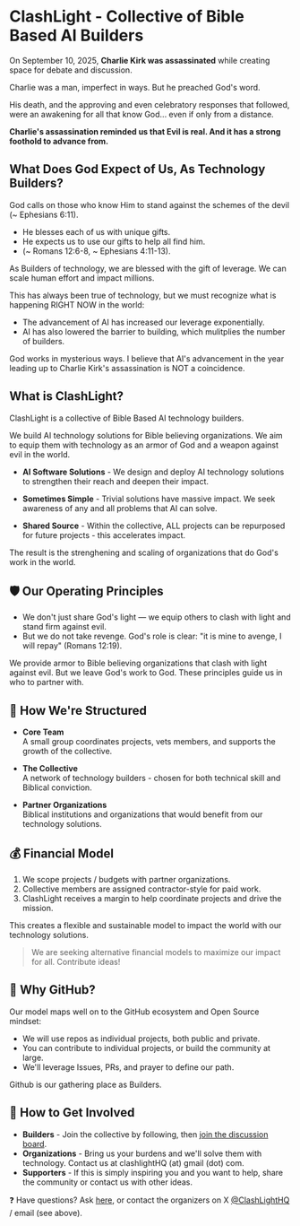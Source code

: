 # ClashLight - Collective of Bible Based AI Builders

On September 10, 2025, **Charlie Kirk was assassinated** while creating space for debate and discussion.  

Charlie was a man, imperfect in ways. But he preached God's word. 

His death, and the approving and even celebratory responses that followed, were an awakening for all that know God... even if only from a distance.

**Charlie's assassination reminded us that Evil is real. And it has a strong foothold to advance from.**

## What Does God Expect of Us, As Technology Builders?

God calls on those who know Him to stand against the schemes of the devil (~ Ephesians 6:11). 

- He blesses each of us with unique gifts. 
- He expects us to use our gifts to help all find him. 
- (~ Romans 12:6-8, ~  Ephesians 4:11-13).

As Builders of technology, we are blessed with the gift of leverage. We can scale human effort and impact millions. 

This has always been true of technology, but we must recognize what is happening RIGHT NOW in the world: 

- The advancement of AI has increased our leverage exponentially. 
- AI has also lowered the barrier to building, which mulitplies the number of builders. 

God works in mysterious ways. I believe that AI's advancement in the year leading up to Charlie Kirk's assassination is NOT a coincidence. 

## What is ClashLight?

ClashLight is a collective of Bible Based AI technology builders. 

We build AI technology solutions for Bible believing organizations. We aim to equip them with technology as an armor of God and a weapon against evil in the world. 

- **AI Software Solutions** - We design and deploy AI technology solutions to strengthen their reach and deepen their impact. 

- **Sometimes Simple** - Trivial solutions have massive impact. We seek awareness of any and all problems that AI can solve.  

- **Shared Source** - Within the collective, ALL projects can be repurposed for future projects - this accelerates impact.

The result is the strenghening and scaling of organizations that do God's work in the world. 

## 🛡️ Our Operating Principles 
- We don't just share God's light — we equip others to clash with light and stand firm against evil.
- But we do not take revenge. God's role is clear: "it is mine to avenge, I will repay" (Romans 12:19).

We provide armor to Bible believing organizations that clash with light against evil. But we leave God's work to God. These principles guide us in who to partner with.  

## 🧩 How We're Structured
- **Core Team**  
  A small group coordinates projects, vets members, and supports the growth of the collective. 

- **The Collective**  
  A network of technology builders - chosen for both technical skill and Biblical conviction. 

- **Partner Organizations**  
  Biblical institutions and organizations that would benefit from our technology solutions. 

## 💰 Financial Model
1. We scope projects / budgets with partner organizations.
2. Collective members are assigned contractor-style for paid work. 
3. ClashLight receives a margin to help coordinate projects and drive the mission. 

This creates a flexible and sustainable model to impact the world with our technology solutions. 

> We are seeking alternative financial models to maximize our impact for all. Contribute ideas!

## 📍 Why GitHub?
Our model maps well on to the GitHub ecosystem and Open Source mindset: 
- We will use repos as individual projects, both public and private. 
- You can contribute to individual projects, or build the community at large. 
- We'll leverage Issues, PRs, and prayer to define our path. 

Github is our gathering place as Builders.

## 🚀 How to Get Involved
- **Builders** - Join the collective by following, then [join the discussion board](https://github.com/orgs/clashlight/discussions/3). 
- **Organizations** - Bring us your burdens and we'll solve them with technology. Contact us at clashlightHQ (at) gmail (dot) com. 
- **Supporters** - If this is simply inspiring you and you want to help, share the community or contact us with other ideas. 

❓ Have questions? Ask [here](https://github.com/orgs/clashlight/discussions/3), or contact the organizers on X [@ClashLightHQ](https://x.com/ClashLightHQ) / email (see above). 

